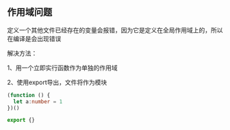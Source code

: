 ## 作用域问题
定义一个其他文件已经存在的变量会报错，因为它是定义在全局作用域上的，所以在编译是会出现错误

解决方法：

1、用一个立即实行函数作为单独的作用域

2、使用export导出，文件将作为模块

```typescript
(function () {
  let a:number = 1
})()

export {}
```
